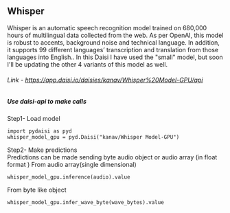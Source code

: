 ## Whisper 

Whisper is an automatic speech recognition model trained on 680,000 hours of multilingual data collected from the web. As per OpenAI, this model is robust to accents, background noise and technical language. In addition, it supports 99 different languages’ transcription and translation from those languages into English.. In this Daisi I have used the "small" model, but soon I'll be updating the other 4 variants of this model as well.

###### Link  - https://app.daisi.io/daisies/kanav/Whisper%20Model-GPU/api
##### Use daisi-api to make calls

Step1- Load model
```
import pydaisi as pyd
whisper_model_gpu = pyd.Daisi("kanav/Whisper Model-GPU")
```
Step2- Make predictions <br>
Predictions can be made sending byte audio object or audio array (in float format )
From audio array(single dimensional)
```
whisper_model_gpu.inference(audio).value
```
From byte like object

```
whisper_model_gpu.infer_wave_byte(wave_bytes).value
```